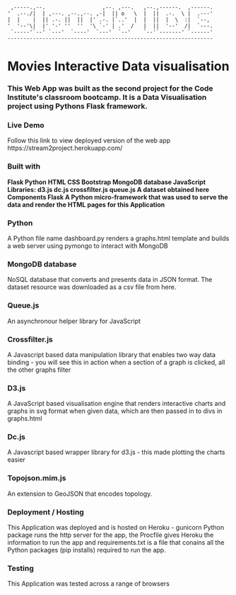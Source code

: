 
     ,-----.,--.                  ,--. ,---.   ,--.,------.  ,------.
    '  .--./|  | ,---. ,--.,--. ,-|  || o   \  |  ||  .-.  \ |  .---'
    |  |    |  || .-. ||  ||  |' .-. |`..'  |  |  ||  |  \  :|  `--, 
    '  '--'\|  |' '-' ''  ''  '\ `-' | .'  /   |  ||  '--'  /|  `---.
     `-----'`--' `---'  `----'  `---'  `--'    `--'`-------' `------'
    ----------------------------------------------------------------- 


<h1> Movies
Interactive Data visualisation </h1>

<h3> This Web App was built as the second project for the Code Institute's classroom bootcamp. It is a Data Visualisation project using Pythons Flask framework. </h3>

<h3> Live Demo </h3>
Follow this link to view deployed version of the web app https://stream2project.herokuapp.com/

<h3> Built with </h3>
<strong> Flask
Python
HTML
CSS
Bootstrap
MongoDB database
JavaScript Libraries:
d3.js
dc.js
crossfilter.js
queue.js
A dataset obtained here
Components
Flask
A Python micro-framework that was used to serve the data and render the HTML pages for this Application </strong>

<h3> Python </h3>
A Python file name dashboard.py renders a graphs.html template and builds a web server using pymongo to interact with MongoDB

<h3> MongoDB database </h3>
NoSQL database that converts and presents data in JSON format. The dataset resource was downloaded as a csv file from here.

<h3> Queue.js </h3>
An asynchronour helper library for JavaScript

<h3> Crossfilter.js </h3>
A Javascript based data manipulation library that enables two way data binding - you will see this in action when a section of a graph is clicked, all the other graphs filter

<h3> D3.js </h3>
A JavaScript based visualisation engine that renders interactive charts and graphs in svg format when given data, which are then passed in to divs in graphs.html

<h3> Dc.js </h3>
A Javascript based wrapper library for d3.js - this made plotting the charts easier

<h3> Topojson.mim.js </h3>
An extension to GeoJSON that encodes topology. 

<h3> Deployment / Hosting </h3>
This Application was deployed and is hosted on Heroku - gunicorn Python package runs the http server for the app, the Procfile gives Heroku the information to run the app and requirements.txt is a file that conains all the Python packages (pip installs) required to run the app.

<h3> Testing </h3>
This Application was tested across a range of browsers
